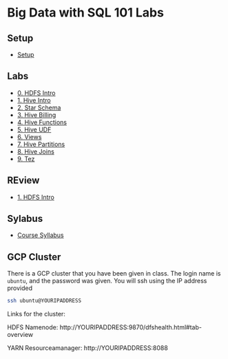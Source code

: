 <link rel='stylesheet' href='assets/css/main.css'/>

#  Big Data with SQL 101 Labs


## Setup
 * [Setup](./setup.md)


## Labs

 * [0. HDFS Intro](hdfs/1-hdfs-intro.md)
 * [1. Hive Intro](hive/1-intro.md)
 * [2. Star Schema](hive/star-schema/README.md)
 * [3. Hive Billing](hive/2-billing.md)
 * [4. Hive Functions](hive/5-stats.md)
 * [5. Hive UDF](hive/udf/README.md)
 * [6. Views](hive/13-materialized-views.md)
 * [7. Hive Partitions](hive/3-partitions.md)
 * [8. Hive Joins](hive/4-join.md)
 * [9. Tez](hive/tez/README.md)


## REview

 * [1. HDFS Intro](hdfs/1-hdfs-intro.md)


## Sylabus

* [Course Syllabus](https://degreed.com/pathway/79xx73jw9k?orgsso=visa)



## GCP Cluster

There is a GCP cluster that you have been given in class.  The login name is `ubuntu`, and the password was given.  You will ssh using the IP address provided

```bash
ssh ubuntu@YOURIPADDRESS
```

Links for the cluster:


HDFS Namenode: 
http://YOURIPADDRESS:9870/dfshealth.html#tab-overview

YARN Resourceamanager: 
http://YOURIPADDRESS:8088
